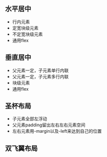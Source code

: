 ## 水平居中
- 行内元素
- 定宽块级元素
- 不定宽块级元素
- 通用flex
## 垂直居中
- 父元素一定，子元素单行内联
- 父元素一定，子元素多行内联
- 块级元素
- 通用flex
## 圣杯布局
- 子元素全部左浮动
- 父元素padding留出左右左右元素空间
- 左右元素用-margin以及-left来达到自己的位置
## 双飞翼布局